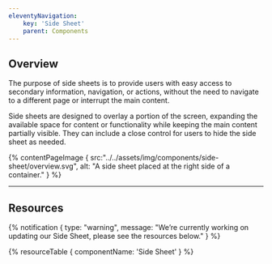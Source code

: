 ```yaml
---
eleventyNavigation:
    key: 'Side Sheet'
    parent: Components
---
```


## Overview
The purpose of side sheets is to provide users with easy access to secondary information, navigation, or actions, without the need to navigate to a different page or interrupt the main content.

Side sheets are designed to overlay a portion of the screen, expanding the available space for content or functionality while keeping the main content partially visible. They can include a close control for users to hide the side sheet as needed.

{% contentPageImage {
    src:"../../assets/img/components/side-sheet/overview.svg",
    alt: "A side sheet placed at the right side of a container."
} %}

---

## Resources

{% notification {
  type: "warning",
  message: "We’re currently working on updating our Side Sheet, please see the resources below."
} %}

{% resourceTable {
    componentName: 'Side Sheet'
} %}
